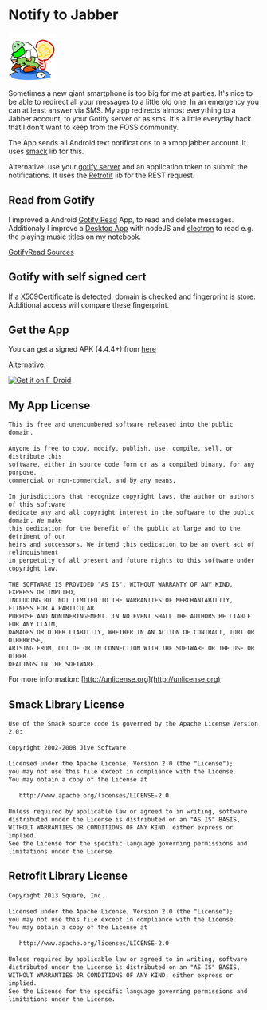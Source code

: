 # Notify to Jabber

![Logo](app/src/main/res/mipmap-xhdpi/ic_launcher.png)

Sometimes a new giant smartphone is too big for me at parties. It's nice to 
be able to redirect all your messages to a little old one. In an emergency 
you can at least answer via SMS. My app redirects almost everything to a 
Jabber account, to your Gotify server or as sms. It's a little everyday hack that I
don't want to keep from the FOSS community.

The App sends all Android text notifications to a xmpp jabber account. It
uses [smack](https://github.com/igniterealtime/Smack/) lib for this.

Alternative: use your [gotify server](https://github.com/gotify/server) and an application token to
submit the notifications. It uses the [Retrofit](https://github.com/square/retrofit) lib for the REST request.

## Read from Gotify

I improved a Android [Gotify Read](https://gitlab.com/deadlockz/gotifyread) App, to read and delete messages. Additionaly I improve a 
[Desktop App](https://gitlab.com/deadlockz/gotifyread/tree/master/Desktop) with nodeJS
and [electron](https://electronjs.org/) to read e.g. the playing music titles on my notebook. 

[GotifyRead Sources](https://gitlab.com/deadlockz/gotifyread)

## Gotify with self signed cert

If a X509Certificate is detected, domain is checked and fingerprint is store.
Additional access will compare these fingerprint.

## Get the App

You can get a signed APK (4.4.4+) from [here](https://raw.githubusercontent.com/no-go/NotifyRelay/master/app/release/click.dummer.notify_to_jabber.apk)

Alternative:

<a href="https://f-droid.org/packages/click.dummer.notify_to_jabber/" target="_blank">
<img src="https://fdroid.gitlab.io/artwork/badge/get-it-on.png" alt="Get it on F-Droid" height="80"/></a>

## My App License

    This is free and unencumbered software released into the public domain.

    Anyone is free to copy, modify, publish, use, compile, sell, or distribute this
    software, either in source code form or as a compiled binary, for any purpose,
    commercial or non-commercial, and by any means.

    In jurisdictions that recognize copyright laws, the author or authors of this software
    dedicate any and all copyright interest in the software to the public domain. We make
    this dedication for the benefit of the public at large and to the detriment of our
    heirs and successors. We intend this dedication to be an overt act of relinquishment
    in perpetuity of all present and future rights to this software under copyright law.

    THE SOFTWARE IS PROVIDED "AS IS", WITHOUT WARRANTY OF ANY KIND, EXPRESS OR IMPLIED,
    INCLUDING BUT NOT LIMITED TO THE WARRANTIES OF MERCHANTABILITY, FITNESS FOR A PARTICULAR
    PURPOSE AND NONINFRINGEMENT. IN NO EVENT SHALL THE AUTHORS BE LIABLE FOR ANY CLAIM,
    DAMAGES OR OTHER LIABILITY, WHETHER IN AN ACTION OF CONTRACT, TORT OR OTHERWISE,
    ARISING FROM, OUT OF OR IN CONNECTION WITH THE SOFTWARE OR THE USE OR OTHER
    DEALINGS IN THE SOFTWARE.

For more information: [http://unlicense.org](http://unlicense.org)

## Smack Library License

    Use of the Smack source code is governed by the Apache License Version 2.0:

    Copyright 2002-2008 Jive Software.

    Licensed under the Apache License, Version 2.0 (the "License");
    you may not use this file except in compliance with the License.
    You may obtain a copy of the License at

       http://www.apache.org/licenses/LICENSE-2.0

    Unless required by applicable law or agreed to in writing, software
    distributed under the License is distributed on an "AS IS" BASIS,
    WITHOUT WARRANTIES OR CONDITIONS OF ANY KIND, either express or implied.
    See the License for the specific language governing permissions and
    limitations under the License.

## Retrofit Library License

    Copyright 2013 Square, Inc.

    Licensed under the Apache License, Version 2.0 (the "License");
    you may not use this file except in compliance with the License.
    You may obtain a copy of the License at

       http://www.apache.org/licenses/LICENSE-2.0

    Unless required by applicable law or agreed to in writing, software
    distributed under the License is distributed on an "AS IS" BASIS,
    WITHOUT WARRANTIES OR CONDITIONS OF ANY KIND, either express or implied.
    See the License for the specific language governing permissions and
    limitations under the License.